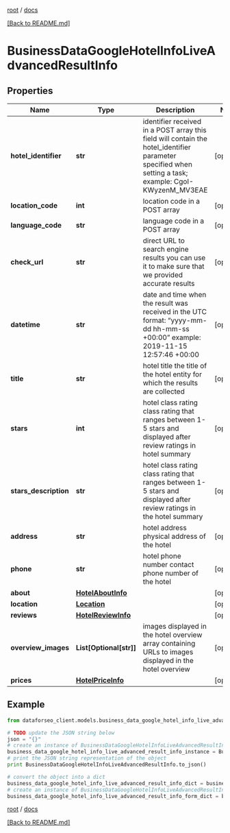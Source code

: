 [root](./../ "root") / [docs](./ "docs")

[[Back to README.md]](./../README.md "[Back to README.md]")

# BusinessDataGoogleHotelInfoLiveAdvancedResultInfo

## Properties

Name | Type | Description | Notes
------------ | ------------- | ------------- | -------------
**hotel_identifier** | **str** | identifier received in a POST array this field will contain the hotel_identifier parameter specified when setting a task; example: CgoI-KWyzenM_MV3EAE | [optional]
**location_code** | **int** | location code in a POST array | [optional]
**language_code** | **str** | language code in a POST array | [optional]
**check_url** | **str** | direct URL to search engine results you can use it to make sure that we provided accurate results | [optional]
**datetime** | **str** | date and time when the result was received in the UTC format: “yyyy-mm-dd hh-mm-ss +00:00” example: 2019-11-15 12:57:46 +00:00 | [optional]
**title** | **str** | hotel title the title of the hotel entity for which the results are collected | [optional]
**stars** | **int** | hotel class rating class rating that ranges between 1-5 stars and displayed after review ratings in hotel summary | [optional]
**stars_description** | **str** | hotel class rating class rating that ranges between 1-5 stars and displayed after review ratings in the hotel summary | [optional]
**address** | **str** | hotel address physical address of the hotel | [optional]
**phone** | **str** | hotel phone number contact phone number of the hotel | [optional]
**about** | [**HotelAboutInfo**](HotelAboutInfo.md) |  | [optional]
**location** | [**Location**](Location.md) |  | [optional]
**reviews** | [**HotelReviewInfo**](HotelReviewInfo.md) |  | [optional]
**overview_images** | **List[Optional[str]]** | images displayed in the hotel overview array containing URLs to images displayed in the hotel overview | [optional]
**prices** | [**HotelPriceInfo**](HotelPriceInfo.md) |  | [optional]

## Example

```python
from dataforseo_client.models.business_data_google_hotel_info_live_advanced_result_info import BusinessDataGoogleHotelInfoLiveAdvancedResultInfo

# TODO update the JSON string below
json = "{}"
# create an instance of BusinessDataGoogleHotelInfoLiveAdvancedResultInfo from a JSON string
business_data_google_hotel_info_live_advanced_result_info_instance = BusinessDataGoogleHotelInfoLiveAdvancedResultInfo.from_json(json)
# print the JSON string representation of the object
print BusinessDataGoogleHotelInfoLiveAdvancedResultInfo.to_json()

# convert the object into a dict
business_data_google_hotel_info_live_advanced_result_info_dict = business_data_google_hotel_info_live_advanced_result_info_instance.to_dict()
# create an instance of BusinessDataGoogleHotelInfoLiveAdvancedResultInfo from a dict
business_data_google_hotel_info_live_advanced_result_info_form_dict = business_data_google_hotel_info_live_advanced_result_info.from_dict(business_data_google_hotel_info_live_advanced_result_info_dict)
```

  

[root](./../ "root") / [docs](./ "docs")

[[Back to README.md]](./../README.md "[Back to README.md]")